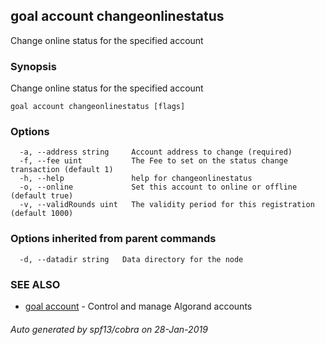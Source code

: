 ## goal account changeonlinestatus

Change online status for the specified account

### Synopsis

Change online status for the specified account

```
goal account changeonlinestatus [flags]
```

### Options

```
  -a, --address string     Account address to change (required)
  -f, --fee uint           The Fee to set on the status change transaction (default 1)
  -h, --help               help for changeonlinestatus
  -o, --online             Set this account to online or offline (default true)
  -v, --validRounds uint   The validity period for this registration (default 1000)
```

### Options inherited from parent commands

```
  -d, --datadir string   Data directory for the node
```

### SEE ALSO

* [goal account](goal_account.md)	 - Control and manage Algorand accounts

###### Auto generated by spf13/cobra on 28-Jan-2019
